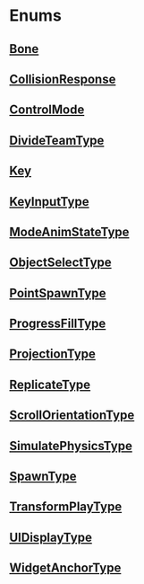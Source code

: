 # Enums

## [**Bone**](bone.md)

## [**CollisionResponse**](collisionresponse.md)

## [**ControlMode**](controlmode.md)

## [**DivideTeamType**](divideteamtype.md)

## [**Key**](key.md)

## [**KeyInputType**](keyinputtype.md)

## [**ModeAnimStateType**](modeanimstatetype.md)

## [**ObjectSelectType**](objectselecttype.md)

## [**PointSpawnType**](pointspawntype.md)

## [**ProgressFillType**](progressfilltype.md)

## [**ProjectionType**](projectiontype.md)

## [**ReplicateType**](replicatetype.md)

## [**ScrollOrientationType**](scrollorientationtype.md)

## [**SimulatePhysicsType**](simulatephysicstype.md)

## [**SpawnType**](spawntype.md)

## [**TransformPlayType**](transformplaytype.md)

## [**UIDisplayType**](uidisplaytype.md)

## [**WidgetAnchorType**](widgetanchortype.md)

